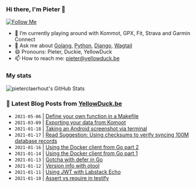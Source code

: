 ### Hi there, I'm Pieter 👋  
[![Follow Me](https://img.shields.io/github/followers/pieterclaerhout?label=Follow&style=social)](https://github.com/pieterclaerhout)

- 🌱 I’m currently playing around with Kommot, GPX, Fit, Strava and Garmin Connect
- 💬 Ask me about [Golang](https://golang.org), [Python](https://www.python.org), [Django](https://www.djangoproject.com), [Wagtail](https://wagtail.io)
- 😄 Pronouns: Pieter, Duckie, YellowDuck
- 📫 How to reach me: pieter@yellowduck.be

### My stats

![pieterclaerhout's GitHub Stats](https://github-readme-stats.vercel.app/api?username=pieterclaerhout&show_icons=true&count_private=true&line_height=40)

### 📩 Latest Blog Posts from [YellowDuck.be](https://www.yellowduck.be/)
<!-- BLOG-POST-LIST:START -->
- `2021-05-06` | [Define your own function in a Makefile](https://www.yellowduck.be/define-your-own-function-in-a-makefile?utm_source=Define+your+own+function+in+a+Makefile&utm_medium=RSS&utm_campaign=RSS+Reader)  
- `2021-03-09` | [Exporting your data from Komoot](https://www.yellowduck.be/exporting-your-data-from-komoot?utm_source=Exporting+your+data+from+Komoot&utm_medium=RSS&utm_campaign=RSS+Reader)  
- `2021-01-18` | [Taking an Android screenshot via terminal](https://www.yellowduck.be/taking-an-android-screenshot-via-terminal?utm_source=Taking+an+Android+screenshot+via+terminal&utm_medium=RSS&utm_campaign=RSS+Reader)  
- `2021-01-17` | [Read Suggestion: Using checksums to verify syncing 100M database records](https://www.yellowduck.be/read-suggestion-using-checksums-to-verify-syncing-100m-database-records?utm_source=Read+Suggestion%3A+Using+checksums+to+verify+syncing+100M+database+records&utm_medium=RSS&utm_campaign=RSS+Reader)  
- `2021-01-16` | [Using the Docker client from Go part 2](https://www.yellowduck.be/using-the-docker-client-from-go-part-2?utm_source=Using+the+Docker+client+from+Go+part+2&utm_medium=RSS&utm_campaign=RSS+Reader)  
- `2021-01-14` | [Using the Docker client from Go part 1](https://www.yellowduck.be/using-the-docker-client-from-go-part-1?utm_source=Using+the+Docker+client+from+Go+part+1&utm_medium=RSS&utm_campaign=RSS+Reader)  
- `2021-01-13` | [Gotcha with defer in Go](https://www.yellowduck.be/gotcha-with-defer-in-go?utm_source=Gotcha+with+defer+in+Go&utm_medium=RSS&utm_campaign=RSS+Reader)  
- `2021-01-12` | [Version info with otool](https://www.yellowduck.be/version-info-with-otool?utm_source=Version+info+with+otool&utm_medium=RSS&utm_campaign=RSS+Reader)  
- `2021-01-11` | [Using JWT with Labstack Echo](https://www.yellowduck.be/using-jwt-with-labstack-echo?utm_source=Using+JWT+with+Labstack+Echo&utm_medium=RSS&utm_campaign=RSS+Reader)  
- `2021-01-10` | [Assert vs require in testify](https://www.yellowduck.be/assert-vs-require-in-testify?utm_source=Assert+vs+require+in+testify&utm_medium=RSS&utm_campaign=RSS+Reader)  

<!-- BLOG-POST-LIST:END -->
